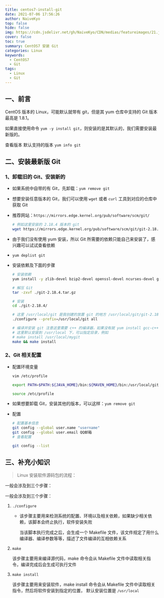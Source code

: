 ```yaml
---
title: centos7-install-git
date: 2021-07-06 17:56:26
author: NaiveKyo
top: false
hide: false
img: https://cdn.jsdelivr.net/gh/NaiveKyo/CDN/medias/featureimages/21.jpg
cover: false
toc: true
summary: CentOS7 安装 Git
categories: Linux
keywords: 
  - CentOS7
  - Git
tags:
  - Linux
  - Git
---
```




## 一、前言

CentOS 版本的 Linux，可能默认就带有 git，但是其 yum 仓库中支持的 Git 版本最高是 1.8.1。

如果直接使用命令 `yum -y install git`，则安装的是其默认的，我们需要安装最新版的。

查看版本 默认支持的版本 `yum info git`



## 二、安装最新版 Git

### 1、卸载旧的 Git、安装新的

- 如果系统中自带的有 Git，先卸载：`yum remove git`

- 想要安装任意版本的 Git，我们可以使用 `wget` 或者 `curl` 工具到对应的仓库中获取 Git

- 推荐网站：`https://mirrors.edge.kernel.org/pub/software/scm/git/`

  ```bash
  # 例如这里安装的 2.18.4 版本的 git
  wget https://mirrors.edge.kernel.org/pub/software/scm/git/git-2.18.4.tar.gz
  ```

- 由于我们没有使用 yum 安装，所以 Git 所需要的依赖只能自己来安装了，感兴趣可以试试查看依赖 

- `yum deplist git`

- 安装依赖及下面的步骤

  ```bash
  # 安装依赖
  yum install -y zlib-devel bzip2-devel openssl-devel ncurses-devel gcc perl-ExtUtils-MakeMaker package
  
  # 解压 Git
  tar -zxvf ./git-2.18.4.tar.gz
  
  # 安装
  cd ./git-2.18.4/
  
  # 这里 /usr/local/git 是我创建的放置 git 的地方 /usr/local/git/git-2.18.4
  ./configure --prefix=/usr/local/git all
  
  # 编译并安装 git 注意这里需要 c++ 的编译器，如果没有就 yum install gcc-c++
  # 这里默认安装到 /usr/local 下，可以指定目录，例如
  # make install /usr/local/mygit
  make && make install
  ```

  

### 2、Git 相关配置

- 配置环境变量

  ```bash
  vim /etc/profile
  
  export PATH=$PATH:${JAVA_HOME}/bin:${MAVEN_HOME}/bin:/usr/local/git/bin
  
  source /etc/profile
  ```

- 如果想要卸载 Git，安装其他的版本，可以这样：`yum remove git`

- 配置

  ```bash
  # 配置基本信息
  git config --global user.name "username"
  git config --global user.email QQ邮箱
  # 查看配置
  
  git config --list
  ```

  





## 三、补充小知识

> Linux 安装软件源码包的流程：

一般会涉及到三个步骤：

一般会涉及到三个步骤：

1. `./configure`

   - 该步骤主要用来检测系统的配置、环境以及相关依赖，如果缺少相关依赖，该脚本会终止执行，软件安装失败

     当该脚本执行完成之后，会生成一个 Makefile 文件，该文件规定了用什么编译器、编译参数等等，描述了文件编译的互相依赖关系

2. `make`

   该步骤主要用来编译源代码，make 命令会从 Makefile 文件中读取相关指令，编译完成后会生成可执行文件

3. `make install`

   该步骤主要用来安装软件，make install 命令会从 Makefile 文件中读取相关指令，然后将软件安装到指定的位置， 默认安装位置是 `/usr/local`

